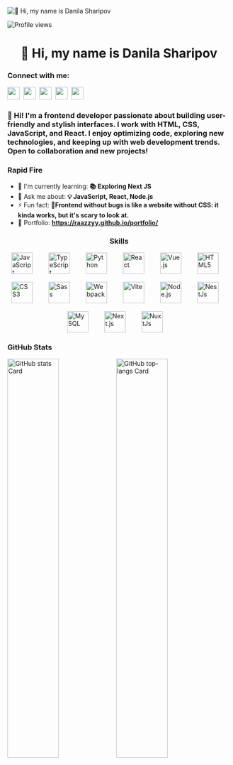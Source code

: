 ![👋 Hi, my name is Danila Sharipov](https://static.wixstatic.com/media/53fad0_ce0704caa0174d6aa9b2b8101a62fa77~mv2.gif)

![Profile views](https://komarev.com/ghpvc/?username=Raazzyy&label=Profile%20views&color=0e75b6&style=flat)

<div id="toc">
  <ul align="center" style="list-style: none">
    <summary>
      <h1>
        👋 Hi, my name is Danila Sharipov
      </h1>
    </summary>
  </ul>
</div>

**<h3 align="left">Connect with me:</h3>** 
<p align="left"><a href="https://www.linkedin.com/in/sushil-magare" target="_blank"><img src="https://img.shields.io/badge/LinkedIn-0077B5?logo=linkedin&logoColor=white" height="28" style="margin-right: 4px"></a> <a href="https://twitter.com/Sushil__SM" target="_blank"><img src="https://img.shields.io/badge/Twitter-000000?logo=X&logoColor=white" height="28" style="margin-right: 4px"></a> <a href="raazzyyyyyy@gmail.com" target="_blank"><img src="https://img.shields.io/badge/Gmail-D14836?style=for-the-badge&logo=gmail&logoColor=white" height="28" style="margin-right: 4px"></a> <a href="https://github.com/Raazzyy" target="_blank"><img src="https://img.shields.io/badge/GitHub-100000?style=for-the-badge&logo=github&logoColor=white" height="28" style="margin-right: 4px"></a> <a href="https://www.instagram.com/raazzyyyyy" target="_blank"><img src="https://img.shields.io/badge/Instagram-E4405F?style=for-the-badge&logo=instagram&logoColor=white" height="28" style="margin-right: 4px"></a></p>

 **<h3 align="left">🚀 Hi! I'm a frontend developer passionate about building user-friendly and stylish interfaces. I work with HTML, CSS, JavaScript, and React. I enjoy optimizing code, exploring new technologies, and keeping up with web development trends. Open to collaboration and new projects!</h3>**

**<h3 align="left">Rapid Fire</h3>**

- 🌱 I'm currently learning: **📚 Exploring Next JS**
- 💬 Ask me about: **💡 JavaScript, React, Node.js**
- ⚡ Fun fact: **🎢Frontend without bugs is like a website without CSS: it kinda works, but it's scary to look at.**
- 📂 Portfolio: **<a href="https://raazzyy.github.io/portfolio/" target="_blank">https://raazzyy.github.io/portfolio/</a>**

 **<h3 align="center">Skills</h3>**

<div style="display: flex; flex-wrap: wrap; gap: 18px; justify-content: center;"><img src="https://cdn.jsdelivr.net/gh/devicons/devicon/icons/javascript/javascript-original.svg" height="48" alt="JavaScript" style="margin-right: 18px"> <img src="https://cdn.jsdelivr.net/gh/devicons/devicon/icons/typescript/typescript-original.svg" height="48" alt="TypeScript" style="margin-right: 18px"> <img src="https://cdn.jsdelivr.net/gh/devicons/devicon/icons/python/python-original.svg" height="48" alt="Python" style="margin-right: 18px"> <img src="https://cdn.jsdelivr.net/gh/devicons/devicon/icons/react/react-original.svg" height="48" alt="React" style="margin-right: 18px"> <img src="https://cdn.jsdelivr.net/gh/devicons/devicon/icons/vuejs/vuejs-original.svg" height="48" alt="Vue.js" style="margin-right: 18px"> <img src="https://cdn.jsdelivr.net/gh/devicons/devicon/icons/html5/html5-original.svg" height="48" alt="HTML5" style="margin-right: 18px"> <img src="https://cdn.jsdelivr.net/gh/devicons/devicon/icons/css3/css3-original.svg" height="48" alt="CSS3" style="margin-right: 18px"> <img src="https://cdn.jsdelivr.net/gh/devicons/devicon/icons/sass/sass-original.svg" height="48" alt="Sass" style="margin-right: 18px"> <img src="https://cdn.jsdelivr.net/gh/devicons/devicon/icons/webpack/webpack-original.svg" height="48" alt="Webpack" style="margin-right: 18px"> <img src="https://cdn.jsdelivr.net/gh/devicons/devicon@latest/icons/vitejs/vitejs-original.svg" height="48" alt="Vite" style="margin-right: 18px"> <img src="https://cdn.jsdelivr.net/gh/devicons/devicon@latest/icons/nodejs/nodejs-original-wordmark.svg" height="48" alt="Node.js" style="margin-right: 18px"> <img src="https://cdn.jsdelivr.net/gh/devicons/devicon@latest/icons/nestjs/nestjs-original.svg" height="48" alt="NestJs" style="margin-right: 18px"> <img src="https://cdn.jsdelivr.net/gh/devicons/devicon@latest/icons/mysql/mysql-original-wordmark.svg" height="48" alt="MySQL" style="margin-right: 18px"> <img src="https://cdn.jsdelivr.net/gh/devicons/devicon@latest/icons/nextjs/nextjs-original-wordmark.svg" height="48" alt="Next.js" style="margin-right: 18px"> <img src="https://cdn.jsdelivr.net/gh/devicons/devicon@latest/icons/nuxtjs/nuxtjs-original-wordmark.svg" height="48" alt="NuxtJs" style="margin-right: 18px"></div>

 **<h3 align="left">GitHub Stats</h3>**

<p align="left">
  <img width="48%" src="https://github-readme-stats.vercel.app/api?username=Raazzyy&theme=react&hide_title=false&hide_rank=false&show_icons=false&include_all_commits=false&count_private=true&line_height=23" alt="GitHub stats Card" />
  <img width="48%" src="https://github-readme-stats.vercel.app/api/top-langs?username=Raazzyy&theme=react&hide_title=false&layout=compact&langs_count=6&hide_progress=false&card_width=400" alt="GitHub top-langs Card" />
</p>

